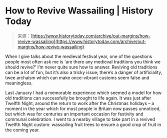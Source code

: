 <!--yml
category: 未分类
date: 2024-05-27 14:30:57
-->

# How to Revive Wassailing | History Today

> 来源：[https://www.historytoday.com/archive/out-margins/how-revive-wassailing](https://www.historytoday.com/archive/out-margins/how-revive-wassailing)

When I give talks about the medieval festival year, one of the questions people most often ask me is ‘are there any medieval traditions you think we should revive?’ I’m never quite sure how to answer. Reviving old traditions can be a lot of fun, but it’s also a tricky issue; there’s a danger of artificiality, twee archaism which can make once-vibrant customs seem false and meaningless.

Last January I had a memorable experience which seemed a model for how old traditions can successfully be brought to life again. It was just after Twelfth Night, around the return to work after the Christmas holidays – a moment in the year which for most people in Britain now passes unnoticed, but which was for centuries an important occasion for festivity and communal celebration. I went to a nearby village to take part in a revived Twelfth Night custom: wassailing fruit trees to ensure a good crop of fruit in the coming year.